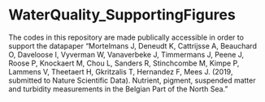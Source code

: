 # WaterQuality_SupportingFigures
The codes in this repository are made publically accessible in order to support the datapaper “Mortelmans J, Deneudt K, Cattrijsse A, Beauchard O, Daveloose I, Vyverman W, Vanaverbeke J, Timmermans J, Peene J, Roose P, Knockaert M, Chou L, Sanders R, Stinchcombe M, Kimpe P, Lammens V, Theetaert H, Gkritzalis T, Hernandez F, Mees J. (2019, submitted to Nature Scientific Data). Nutrient, pigment, suspended matter and turbidity measurements in the Belgian Part of the North Sea.”
